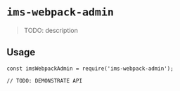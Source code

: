 # `ims-webpack-admin`

> TODO: description

## Usage

```
const imsWebpackAdmin = require('ims-webpack-admin');

// TODO: DEMONSTRATE API
```

